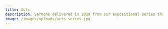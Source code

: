 ```yaml
---
title: Acts
description: Sermons delivered in 2019 from our expositional series through the book of Acts.
image: /images/uploads/acts-series.jpg
---
```


